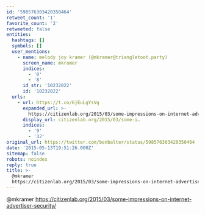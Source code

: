 ```yaml
---
id: '598576303420350464'
retweet_count: '1'
favorite_count: '2'
retweeted: false
entities:
  hashtags: []
  symbols: []
  user_mentions:
    - name: melody joy kramer (@mkramer@triangletoot.party)
      screen_name: mkramer
      indices:
        - '0'
        - '8'
      id_str: '10232022'
      id: '10232022'
  urls:
    - url: https://t.co/6jEuLgYsVg
      expanded_url: >-
        https://citizenlab.org/2015/03/some-impressions-on-internet-advertiser-security/
      display_url: citizenlab.org/2015/03/some-i…
      indices:
        - '9'
        - '32'
original_url: https://twitter.com/benbalter/status/598576303420350464
date: '2015-05-13T19:51:26.000Z'
sitemap: false
robots: noindex
reply: true
title: >-
  @mkramer
  https://citizenlab.org/2015/03/some-impressions-on-internet-advertiser-security/
---
```


@mkramer https://citizenlab.org/2015/03/some-impressions-on-internet-advertiser-security/